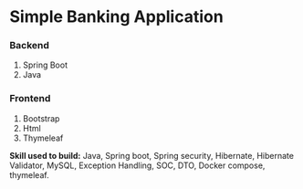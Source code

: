 # Simple Banking Application
### Backend
1.  Spring Boot
2.  Java
### Frontend
1. Bootstrap
2. Html
3. Thymeleaf  
  
  
**Skill used to build:** Java, Spring boot, Spring security, Hibernate, Hibernate Validator, MySQL, Exception Handling, SOC, DTO, Docker compose, thymeleaf.
